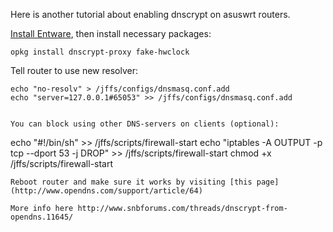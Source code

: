 Here is another tutorial about enabling dnscrypt on asuswrt routers.

[Install Entware](https://github.com/RMerl/asuswrt-merlin/wiki/Entware#the-easy-way), then install necessary packages:

```
opkg install dnscrypt-proxy fake-hwclock
```

Tell router to use new resolver:
```
echo "no-resolv" > /jffs/configs/dnsmasq.conf.add
echo "server=127.0.0.1#65053" >> /jffs/configs/dnsmasq.conf.add


You can block using other DNS-servers on clients (optional):
```
echo "#!/bin/sh" >> /jffs/scripts/firewall-start
echo "iptables -A OUTPUT -p tcp --dport 53 -j DROP" >> /jffs/scripts/firewall-start
chmod +x /jffs/scripts/firewall-start
```
Reboot router and make sure it works by visiting [this page](http://www.opendns.com/support/article/64)

More info here http://www.snbforums.com/threads/dnscrypt-from-opendns.11645/